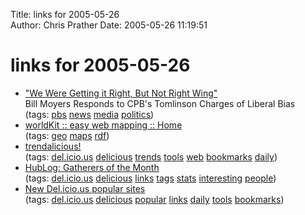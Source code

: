 Title: links for 2005-05-26  
Author: Chris Prather
Date: 2005-05-26 11:19:51

# links for 2005-05-26
<ul class="delicious">
	<li>
		<div class="delicious-link"><a href="http://www.democracynow.org/article.pl?sid=05/05/16/1329245&mode=thread&tid=25">"We Were Getting it Right, But Not Right Wing"</a></div>
		<div class="delicious-extended"> Bill Moyers Responds to CPB's Tomlinson Charges of Liberal Bias</div>
		<div class="delicious-tags">(tags: <a href="http://del.icio.us/perigrin/pbs">pbs</a> <a href="http://del.icio.us/perigrin/news">news</a> <a href="http://del.icio.us/perigrin/media">media</a> <a href="http://del.icio.us/perigrin/politics">politics</a>)</div>
	</li>
	<li>
		<div class="delicious-link"><a href="http://mapufacture.com/worldkit/index.php">worldKit :: easy web mapping :: Home</a></div>
		<div class="delicious-tags">(tags: <a href="http://del.icio.us/perigrin/geo">geo</a> <a href="http://del.icio.us/perigrin/maps">maps</a> <a href="http://del.icio.us/perigrin/rdf">rdf</a>)</div>
	</li>
	<li>
		<div class="delicious-link"><a href="http://fresh.homeunix.net/delicious.html">trendalicious!</a></div>
		<div class="delicious-tags">(tags: <a href="http://del.icio.us/perigrin/del.icio.us">del.icio.us</a> <a href="http://del.icio.us/perigrin/delicious">delicious</a> <a href="http://del.icio.us/perigrin/trends">trends</a> <a href="http://del.icio.us/perigrin/tools">tools</a> <a href="http://del.icio.us/perigrin/web">web</a> <a href="http://del.icio.us/perigrin/bookmarks">bookmarks</a> <a href="http://del.icio.us/perigrin/daily">daily</a>)</div>
	</li>
	<li>
		<div class="delicious-link"><a href="http://hublog.hubmed.org/archives/001060.html">HubLog: Gatherers of the Month</a></div>
		<div class="delicious-tags">(tags: <a href="http://del.icio.us/perigrin/del.icio.us">del.icio.us</a> <a href="http://del.icio.us/perigrin/delicious">delicious</a> <a href="http://del.icio.us/perigrin/links">links</a> <a href="http://del.icio.us/perigrin/tags">tags</a> <a href="http://del.icio.us/perigrin/stats">stats</a> <a href="http://del.icio.us/perigrin/interesting">interesting</a> <a href="http://del.icio.us/perigrin/people">people</a>)</div>
	</li>
	<li>
		<div class="delicious-link"><a href="http://populicio.us/newlinks.html">New Del.icio.us popular sites</a></div>
		<div class="delicious-tags">(tags: <a href="http://del.icio.us/perigrin/del.icio.us">del.icio.us</a> <a href="http://del.icio.us/perigrin/delicious">delicious</a> <a href="http://del.icio.us/perigrin/popular">popular</a> <a href="http://del.icio.us/perigrin/links">links</a> <a href="http://del.icio.us/perigrin/daily">daily</a> <a href="http://del.icio.us/perigrin/tools">tools</a> <a href="http://del.icio.us/perigrin/bookmarks">bookmarks</a>)</div>
	</li>
</ul>

